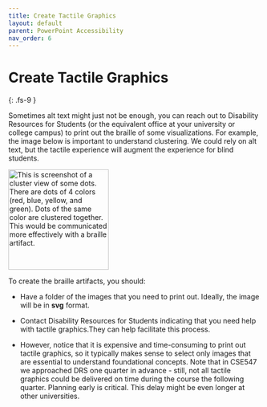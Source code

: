 ```yaml
---
title: Create Tactile Graphics
layout: default
parent: PowerPoint Accessibility
nav_order: 6
---
```


# Create Tactile Graphics
{: .fs-9 }

Sometimes alt text might just not be enough, you can reach out to Disability Resources for Students (or the equivalent office at your university or college campus) to print out the braille of some visualizations. For example, the image below is important to understand clustering. We could rely on alt text, but the tactile experience will augment the experience for blind students. 

<img src="{{site.baseurl}}/assets/images/PowerPoint/tactile-01.png" alt='This is screenshot of a cluster view of some dots. There are dots of 4 colors (red, blue, yellow, and green). Dots of the same color are clustered together. This would be communicated more effectively with a braille artifact.' width="200px">

To create the braille artifacts, you should:

* Have a folder of the images that you need to print out. Ideally, the image will be in **svg** format.

* Contact Disability Resources for Students indicating that you need help with tactile graphics.They can help facilitate this process. 

* However, notice that it is expensive and time-consuming to print out tactile graphics, so it typically makes sense to select only images that are essential to understand foundational concepts. Note that in CSE547 we approached DRS one quarter in advance - still, not all tactile graphics could be delivered on time during the course the following quarter. Planning early is critical. This delay might be even longer at other universities.


